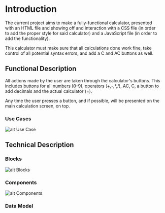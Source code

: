 # Introduction

The current project aims to make a fully-functional calculator, presented with an HTML file and showing off and interaction with a CSS file (in order to add the proper style for said calculator) and a JavaScript file (in order to add the functionality). 

This calculator must make sure that all calculations done work fine, take control of all potential syntax errors, and add a C and AC buttons as well.

## Functional Description

All actions made by the user are taken through the calculator's buttons. This includes buttons for all numbers (0-9), operators (+,-,*,/), AC, C, a button to add decimals and the actual calculator (=). 

Any time the user presses a button, and if possible, will be presented on the main calculation screen, on top. 

### Use Cases

![alt Use Case](/images/use-case.png)

## Technical Description

### Blocks

![alt Blocks](/images/blocks.png)

### Components

![alt Components](/images/component.png)

### Data Model

![]()